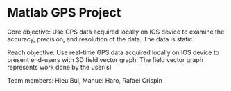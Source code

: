 # Matlab GPS Project
Core objective:
  Use GPS data acquired locally on IOS device to examine the accuracy, precision, and resolution of the data. 
  The data is static.

Reach objective:
  Use real-time GPS data acquired locally on IOS device to present end-users with 3D field vector graph.
  The field vector graph represents work done by the user(s)

Team members: Hieu Bui, Manuel Haro, Rafael Crispin
